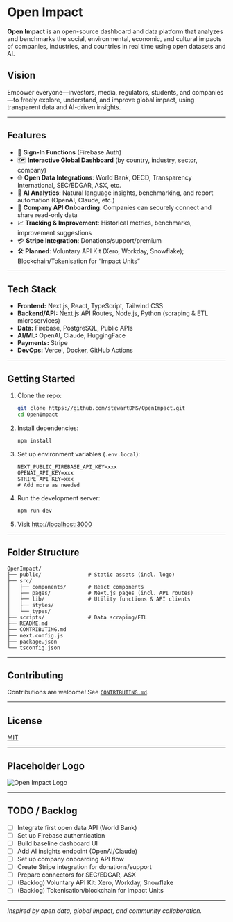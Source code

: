 # Open Impact

**Open Impact** is an open-source dashboard and data platform that analyzes and benchmarks the social, environmental, economic, and cultural impacts of companies, industries, and countries in real time using open datasets and AI.

## Vision

Empower everyone—investors, media, regulators, students, and companies—to freely explore, understand, and improve global impact, using transparent data and AI-driven insights.

---

## Features

- 🔑 **Sign-In Functions** (Firebase Auth)
- 🗺️ **Interactive Global Dashboard** (by country, industry, sector, company)
- 🌐 **Open Data Integrations**: World Bank, OECD, Transparency International, SEC/EDGAR, ASX, etc.
- 🧠 **AI Analytics**: Natural language insights, benchmarking, and report automation (OpenAI, Claude, etc.)
- 🏢 **Company API Onboarding**: Companies can securely connect and share read-only data
- 📈 **Tracking & Improvement**: Historical metrics, benchmarks, improvement suggestions
- 💳 **Stripe Integration**: Donations/support/premium
- 🛠️ **Planned**: Voluntary API Kit (Xero, Workday, Snowflake); Blockchain/Tokenisation for “Impact Units”

---

## Tech Stack

- **Frontend:** Next.js, React, TypeScript, Tailwind CSS
- **Backend/API:** Next.js API Routes, Node.js, Python (scraping & ETL microservices)
- **Data:** Firebase, PostgreSQL, Public APIs
- **AI/ML:** OpenAI, Claude, HuggingFace
- **Payments:** Stripe
- **DevOps:** Vercel, Docker, GitHub Actions

---

## Getting Started

1. Clone the repo:
   ```bash
   git clone https://github.com/stewartDMS/OpenImpact.git
   cd OpenImpact
   ```

2. Install dependencies:
   ```bash
   npm install
   ```

3. Set up environment variables (`.env.local`):
   ```
   NEXT_PUBLIC_FIREBASE_API_KEY=xxx
   OPENAI_API_KEY=xxx
   STRIPE_API_KEY=xxx
   # Add more as needed
   ```

4. Run the development server:
   ```bash
   npm run dev
   ```

5. Visit [http://localhost:3000](http://localhost:3000)

---

## Folder Structure

```
OpenImpact/
├── public/               # Static assets (incl. logo)
├── src/
│   ├── components/       # React components
│   ├── pages/            # Next.js pages (incl. API routes)
│   ├── lib/              # Utility functions & API clients
│   ├── styles/
│   └── types/
├── scripts/              # Data scraping/ETL
├── README.md
├── CONTRIBUTING.md
├── next.config.js
├── package.json
└── tsconfig.json
```

---

## Contributing

Contributions are welcome! See [`CONTRIBUTING.md`](CONTRIBUTING.md).

---

## License

[MIT](LICENSE)

---

## Placeholder Logo

![Open Impact Logo](public/logo-placeholder.png)

---

## TODO / Backlog

- [ ] Integrate first open data API (World Bank)
- [ ] Set up Firebase authentication
- [ ] Build baseline dashboard UI
- [ ] Add AI insights endpoint (OpenAI/Claude)
- [ ] Set up company onboarding API flow
- [ ] Create Stripe integration for donations/support
- [ ] Prepare connectors for SEC/EDGAR, ASX
- [ ] (Backlog) Voluntary API Kit: Xero, Workday, Snowflake
- [ ] (Backlog) Tokenisation/blockchain for Impact Units

---

*Inspired by open data, global impact, and community collaboration.*
